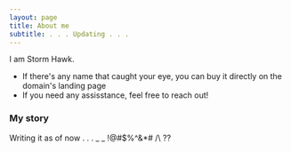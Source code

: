 ```yaml
---
layout: page
title: About me
subtitle: . . . Updating . . .
---
```


I am Storm Hawk.

- If there's any name that caught your eye, you can buy it directly on the domain's landing page
- If you need any assisstance, feel free to reach out!

### My story

Writing it as of now . . . _ _ !@#$%^&*# /\ ??
